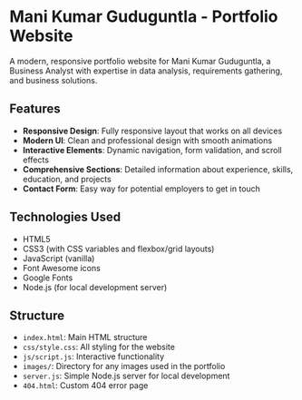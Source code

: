 # Mani Kumar Guduguntla - Portfolio Website

A modern, responsive portfolio website for Mani Kumar Guduguntla, a Business Analyst with expertise in data analysis, requirements gathering, and business solutions.

## Features

- **Responsive Design**: Fully responsive layout that works on all devices
- **Modern UI**: Clean and professional design with smooth animations
- **Interactive Elements**: Dynamic navigation, form validation, and scroll effects
- **Comprehensive Sections**: Detailed information about experience, skills, education, and projects
- **Contact Form**: Easy way for potential employers to get in touch

## Technologies Used

- HTML5
- CSS3 (with CSS variables and flexbox/grid layouts)
- JavaScript (vanilla)
- Font Awesome icons
- Google Fonts
- Node.js (for local development server)

## Structure

- `index.html`: Main HTML structure
- `css/style.css`: All styling for the website
- `js/script.js`: Interactive functionality
- `images/`: Directory for any images used in the portfolio
- `server.js`: Simple Node.js server for local development
- `404.html`: Custom 404 error page
